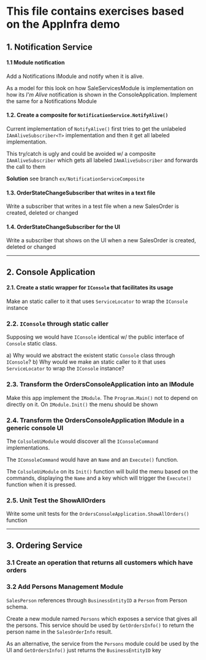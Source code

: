 # This file contains exercises based on the AppInfra demo

## 1. Notification Service

#### 1.1 Module notification

Add a Notifications IModule and notify when it is alive.

As a model for this look on how SaleServicesModule is implementation on how its *I'm Alive* notification is shown in the ConsoleApplication. 
Implement the same for a Notifications Module

#### 1.2. Create a composite for `NotificationService.NotifyAlive()`

Current implementation of `NotifyAlive()` first tries to get the unlabeled `IAmAliveSubscriber<T>` implementation and then it get all labeled implementation.
	
This try/catch is ugly and could be avoided w/ a composite `IAmAliveSubscriber` which gets all labeled `IAmAliveSubscriber` and forwards the call to them
 
 **Solution** see branch `ex/NotificationServiceComposite`


#### 1.3. OrderStateChangeSubscriber that writes in a text file
  
 Write a subscriber that writes in a test file when a new SalesOrder is created, deleted or changed

#### 1.4. OrderStateChangeSubscriber for the UI
 
 Write a subscriber that shows on the UI when a new SalesOrder is created, deleted or changed

------------------

## 2. Console Application


#### 2.1. Create a static wrapper for `IConsole` that facilitates its usage

Make an static caller to it that uses `ServiceLocator` to wrap the `IConsole` instance


### 2.2. `IConsole` through static caller


Supposing we would have `IConsole` identical w/ the public interface of `Console` static class. 

a) Why would we abstract the existent static `Console` class through `IConsole`?
b) Why would we make an static caller to it that uses `ServiceLocator` to wrap the `IConsole` instance?


### 2.3. Transform the OrdersConsoleApplication into an IModule
	
Make this app implement the `IModule`. 
The `Program.Main()` not to depend on directly on it. On `IModule.Init()` the menu should be shown


### 2.4. Transform the OrdersConsoleApplication IModule in a generic console UI

The `ColsoleUiModule` would discover all the `IConsoleCommand` implementations.

The `IConsoleCommand` would have an `Name` and an `Execute()` function.

The `ColsoleUiModule` on its `Init()` function will build the menu based on the commands, displaying the `Name` and a key which will trigger the `Execute()` function when it is pressed.


### 2.5. Unit Test the ShowAllOrders

Write some unit tests for the `OrdersConsoleApplication.ShowAllOrders()` function

-----------------------------


## 3. Ordering Service

### 3.1 Create an operation that returns all customers which have orders

### 3.2 Add Persons Management Module

`SalesPerson` references through `BusinessEntityID` a `Person` from Person schema.

Create a new module named `Persons` which exposes a service that gives all the persons. This service should be used by `GetOrdersInfo()` to return the person name in the `SalesOrderInfo` result.

As an alternative, the service from the `Persons` module could be used by the UI and `GetOrdersInfo()` just returns the `BusinessEntityID` key


